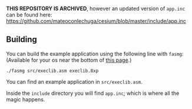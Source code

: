 **THIS REPOSITORY IS ARCHIVED**, however an updated version of `app.inc` can be found here: https://github.com/mateoconlechuga/cesium/blob/master/include/app.inc

## Building

You can build the example application using the following line with `fasmg`: (Available for your os near the bottom of [this page](https://flatassembler.net/download.php).)

    ./fasmg src/execlib.asm execlib.8xp

You can find an example application in `src/execlib.asm`.

Inside the `include` directory you will find `app.inc`; which is where all the magic happens.
